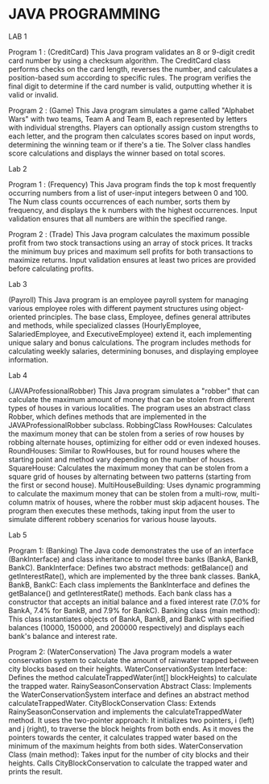 # JAVA PROGRAMMING

LAB 1

Program 1 : (CreditCard) 
This Java program validates an 8 or 9-digit credit card number by using a checksum algorithm. The CreditCard class performs checks on the card length, reverses the number, and calculates a position-based sum according to specific rules. The program verifies the final digit to determine if the card number is valid, outputting whether it is valid or invalid.

Program 2 : (Game) 
This Java program simulates a game called "Alphabet Wars" with two teams, Team A and Team B, each represented by letters with individual strengths. Players can optionally assign custom strengths to each letter, and the program then calculates scores based on input words, determining the winning team or if there's a tie. The Solver class handles score calculations and displays the winner based on total scores.

Lab 2

Program 1 : (Frequency) 
This Java program finds the top k most frequently occurring numbers from a list of user-input integers between 0 and 100. The Num class counts occurrences of each number, sorts them by frequency, and displays the k numbers with the highest occurrences. Input validation ensures that all numbers are within the specified range.

Program 2 : (Trade) 
This Java program calculates the maximum possible profit from two stock transactions using an array of stock prices. It tracks the minimum buy prices and maximum sell profits for both transactions to maximize returns. Input validation ensures at least two prices are provided before calculating profits.

Lab 3

(Payroll) 
This Java program is an employee payroll system for managing various employee roles with different payment structures using object-oriented principles. The base class, Employee, defines general attributes and methods, while specialized classes (HourlyEmployee, SalariedEmployee, and ExecutiveEmployee) extend it, each implementing unique salary and bonus calculations. The program includes methods for calculating weekly salaries, determining bonuses, and displaying employee information. 

Lab 4

(JAVAProfessionalRobber) 
This Java program simulates a "robber" that can calculate the maximum amount of money that can be stolen from different types of houses in various localities. The program uses an abstract class Robber, which defines methods that are implemented in the JAVAProfessionalRobber subclass.
RobbingClass
RowHouses: Calculates the maximum money that can be stolen from a series of row houses by robbing alternate houses, optimizing for either odd or even indexed houses.
RoundHouses: Similar to RowHouses, but for round houses where the starting point and method vary depending on the number of houses.
SquareHouse: Calculates the maximum money that can be stolen from a square grid of houses by alternating between two patterns (starting from the first or second house).
MultiHouseBuilding: Uses dynamic programming to calculate the maximum money that can be stolen from a multi-row, multi-column matrix of houses, where the robber must skip adjacent houses.
The program then executes these methods, taking input from the user to simulate different robbery scenarios for various house layouts.

Lab 5

Program 1: (Banking)
The Java code demonstrates the use of an interface (BankInterface) and class inheritance to model three banks (BankA, BankB, BankC).
BankInterface: Defines two abstract methods: getBalance() and getInterestRate(), which are implemented by the three bank classes.
BankA, BankB, BankC: Each class implements the BankInterface and defines the getBalance() and getInterestRate() methods. Each bank class has a constructor that accepts an initial balance and a fixed interest rate (7.0% for BankA, 7.4% for BankB, and 7.9% for BankC).
Banking class (main method): This class instantiates objects of BankA, BankB, and BankC with specified balances (10000, 150000, and 200000 respectively) and displays each bank's balance and interest rate.

Program 2: (WaterConservation)
The Java program models a water conservation system to calculate the amount of rainwater trapped between city blocks based on their heights.
WaterConservationSystem Interface: Defines the method calculateTrappedWater(int[] blockHeights) to calculate the trapped water.
RainySeasonConservation Abstract Class: Implements the WaterConservationSystem interface and defines an abstract method calculateTrappedWater.
CityBlockConservation Class: Extends RainySeasonConservation and implements the calculateTrappedWater method. It uses the two-pointer approach:
It initializes two pointers, i (left) and j (right), to traverse the block heights from both ends.
As it moves the pointers towards the center, it calculates trapped water based on the minimum of the maximum heights from both sides.
WaterConservation Class (main method):
Takes input for the number of city blocks and their heights.
Calls CityBlockConservation to calculate the trapped water and prints the result.
